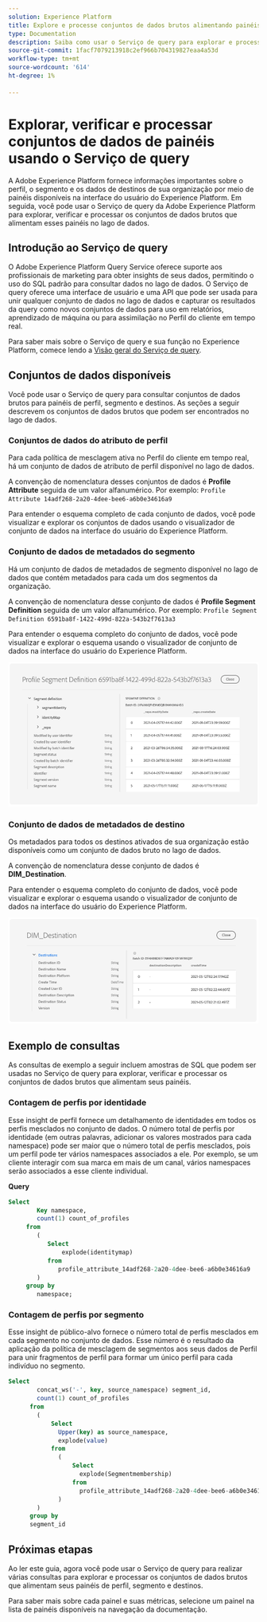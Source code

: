 ```yaml
---
solution: Experience Platform
title: Explore e processe conjuntos de dados brutos alimentando painéis de Experience Platform
type: Documentation
description: Saiba como usar o Serviço de query para explorar e processar conjuntos de dados brutos que alimentam perfis, segmentos e painéis de destino no Experience Platform.
source-git-commit: 1facf7079213918c2ef966b704319827eaa4a53d
workflow-type: tm+mt
source-wordcount: '614'
ht-degree: 1%

---
```



# Explorar, verificar e processar conjuntos de dados de painéis usando o Serviço de query

A Adobe Experience Platform fornece informações importantes sobre o perfil, o segmento e os dados de destinos de sua organização por meio de painéis disponíveis na interface do usuário do Experience Platform. Em seguida, você pode usar o Serviço de query da Adobe Experience Platform para explorar, verificar e processar os conjuntos de dados brutos que alimentam esses painéis no lago de dados.

## Introdução ao Serviço de query

O Adobe Experience Platform Query Service oferece suporte aos profissionais de marketing para obter insights de seus dados, permitindo o uso do SQL padrão para consultar dados no lago de dados. O Serviço de query oferece uma interface de usuário e uma API que pode ser usada para unir qualquer conjunto de dados no lago de dados e capturar os resultados da query como novos conjuntos de dados para uso em relatórios, aprendizado de máquina ou para assimilação no Perfil do cliente em tempo real.

Para saber mais sobre o Serviço de query e sua função no Experience Platform, comece lendo a [Visão geral do Serviço de query](../query-service/home.md).

## Conjuntos de dados disponíveis

Você pode usar o Serviço de query para consultar conjuntos de dados brutos para painéis de perfil, segmento e destinos. As seções a seguir descrevem os conjuntos de dados brutos que podem ser encontrados no lago de dados.

### Conjuntos de dados do atributo de perfil

Para cada política de mesclagem ativa no Perfil do cliente em tempo real, há um conjunto de dados de atributo de perfil disponível no lago de dados.

A convenção de nomenclatura desses conjuntos de dados é **Profile Attribute** seguida de um valor alfanumérico. Por exemplo: `Profile Attribute 14adf268-2a20-4dee-bee6-a6b0e34616a9`

Para entender o esquema completo de cada conjunto de dados, você pode visualizar e explorar os conjuntos de dados usando o visualizador de conjunto de dados na interface do usuário do Experience Platform.

### Conjunto de dados de metadados do segmento

Há um conjunto de dados de metadados de segmento disponível no lago de dados que contém metadados para cada um dos segmentos da organização.

A convenção de nomenclatura desse conjunto de dados é **Profile Segment Definition** seguida de um valor alfanumérico. Por exemplo: `Profile Segment Definition 6591ba8f-1422-499d-822a-543b2f7613a3`

Para entender o esquema completo do conjunto de dados, você pode visualizar e explorar o esquema usando o visualizador de conjunto de dados na interface do usuário do Experience Platform.

![](images/query/segment-metadata.png)

### Conjunto de dados de metadados de destino

Os metadados para todos os destinos ativados de sua organização estão disponíveis como um conjunto de dados bruto no lago de dados.

A convenção de nomenclatura desse conjunto de dados é **DIM_Destination**.

Para entender o esquema completo do conjunto de dados, você pode visualizar e explorar o esquema usando o visualizador de conjunto de dados na interface do usuário do Experience Platform.

![](images/query/destinations-metadata.png)

## Exemplo de consultas

As consultas de exemplo a seguir incluem amostras de SQL que podem ser usadas no Serviço de query para explorar, verificar e processar os conjuntos de dados brutos que alimentam seus painéis.

### Contagem de perfis por identidade

Esse insight de perfil fornece um detalhamento de identidades em todos os perfis mesclados no conjunto de dados. O número total de perfis por identidade (em outras palavras, adicionar os valores mostrados para cada namespace) pode ser maior que o número total de perfis mesclados, pois um perfil pode ter vários namespaces associados a ele. Por exemplo, se um cliente interagir com sua marca em mais de um canal, vários namespaces serão associados a esse cliente individual.

**Query**

```sql
Select
        Key namespace,
        count(1) count_of_profiles
     from
        (
           Select
               explode(identitymap)
           from
              profile_attribute_14adf268-2a20-4dee-bee6-a6b0e34616a9
        )
     group by
        namespace;
```

### Contagem de perfis por segmento

Esse insight de público-alvo fornece o número total de perfis mesclados em cada segmento no conjunto de dados. Esse número é o resultado da aplicação da política de mesclagem de segmentos aos seus dados de Perfil para unir fragmentos de perfil para formar um único perfil para cada indivíduo no segmento.

```sql
Select          
        concat_ws('-', key, source_namespace) segment_id,
        count(1) count_of_profiles
      from
        (
            Select
              Upper(key) as source_namespace,
              explode(value)
            from
              (
                  Select
                    explode(Segmentmembership)
                  from
                    profile_attribute_14adf268-2a20-4dee-bee6-a6b0e34616a9
              )
        )
      group by
      segment_id
```

## Próximas etapas

Ao ler este guia, agora você pode usar o Serviço de query para realizar várias consultas para explorar e processar os conjuntos de dados brutos que alimentam seus painéis de perfil, segmento e destinos.

Para saber mais sobre cada painel e suas métricas, selecione um painel na lista de painéis disponíveis na navegação da documentação.
